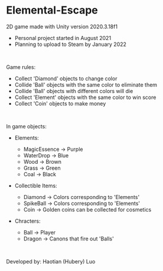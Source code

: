 # Elemental-Escape
2D game made with Unity version 2020.3.18f1
* Personal project started in August 2021
* Planning to upload to Steam by January 2022

<br/>

Game rules:
- Collect 'Diamond' objects to change color
- Collide 'Ball' objects with the same color to eliminate them
- Collide 'Ball' objects with different colors will die
- Collect 'Element' objects with the same color to win score
- Collect 'Coin' objects to make money

<br/>

In game objects:
* Elements:
    * MagicEssence -> Purple
    * WaterDrop -> Blue
    * Wood -> Brown
    * Grass -> Green
    * Coal -> Black

* Collectible Items:
    * Diamond -> Colors corresponding to 'Elements'
    * SpikeBall -> Colors corresponding to 'Elements'
    * Coin -> Golden coins can be collected for cosmetics

* Chracters:
    * Ball -> Player
    * Dragon -> Canons that fire out 'Balls'

<br/>

Developed by: Haotian (Hubery) Luo
